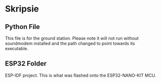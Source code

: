 # Skripsie
## Python File
This file is for the ground station. Please note it will not run without soundmodem installed and the path changed to point towards its executable.

## ESP32 Folder
ESP-IDF project. This is what was flashed onto the ESP32-NANO-KIT MCU.
